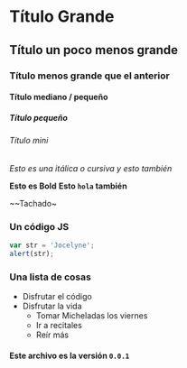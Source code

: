 # Título Grande

## Título un poco menos grande

### Título menos grande que el anterior

#### Título mediano / pequeño

##### Título pequeño

###### Título mini

*Esto es una itálica o cursiva y* _esto también_

**Esto es Bold** __Esto `hola` también__

~~Tachado~

### Un código JS

```javascript
var str = 'Jocelyne';
alert(str);
```

### Una lista de cosas

+ Disfrutar el código
+ Disfrutar la vida
	- Tomar Micheladas los viernes
	- Ir a recitales
	- Reír más

#### Este archivo es la versión `0.0.1`